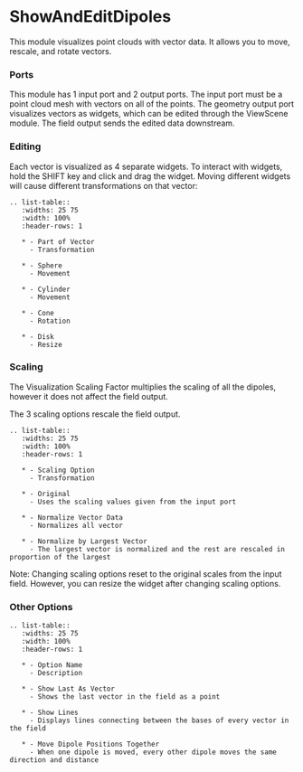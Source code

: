 # ShowAndEditDipoles

This module visualizes point clouds with vector data.
It allows you to move, rescale, and rotate vectors.

### Ports ###
This module has 1 input port and 2 output ports.
The input port must be a point cloud mesh with vectors on all of the points.
The geometry output port visualizes vectors as widgets, which can be edited through the ViewScene module.
The field output sends the edited data downstream.

### Editing ###
Each vector is visualized as 4 separate widgets.
To interact with widgets, hold the SHIFT key and click and drag the widget.
Moving different widgets will cause different transformations on that vector:

```eval_rst
.. list-table::
   :widths: 25 75
   :width: 100%
   :header-rows: 1

   * - Part of Vector
     - Transformation

   * - Sphere
     - Movement

   * - Cylinder
     - Movement

   * - Cone
     - Rotation

   * - Disk
     - Resize

```

### Scaling ###
The Visualization Scaling Factor multiplies the scaling of all the dipoles, however it does not affect the field output.

The 3 scaling options rescale the field output.

```eval_rst
.. list-table::
   :widths: 25 75
   :width: 100%
   :header-rows: 1

   * - Scaling Option
     - Transformation

   * - Original
     - Uses the scaling values given from the input port

   * - Normalize Vector Data
     - Normalizes all vector

   * - Normalize by Largest Vector
     - The largest vector is normalized and the rest are rescaled in proportion of the largest

```

Note: Changing scaling options reset to the original scales from the input field.
However, you can resize the widget after changing scaling options.

### Other Options ###

```eval_rst
.. list-table::
   :widths: 25 75
   :width: 100%
   :header-rows: 1

   * - Option Name
     - Description

   * - Show Last As Vector
     - Shows the last vector in the field as a point

   * - Show Lines
     - Displays lines connecting between the bases of every vector in the field

   * - Move Dipole Positions Together
     - When one dipole is moved, every other dipole moves the same direction and distance

```
